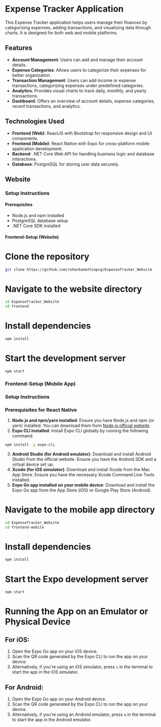 # Expense Tracker Application
This Expense Tracker application helps users manage their finances by categorizing expenses, adding transactions, and visualizing data through charts. It is designed for both web and mobile platforms.

## Features
- **Account Management**: Users can add and manage their account details.
- **Expense Categories**: Allows users to categorize their expenses for better organization.
- **Transaction Management**: Users can add income or expense transactions, categorizing expenses under predefined categories.
- **Analytics**: Provides visual charts to track daily, monthly, and yearly transactions.
- **Dashboard**: Offers an overview of account details, expense categories, recent transactions, and analytics.

## Technologies Used
- **Frontend (Web)**: ReactJS with Bootstrap for responsive design and UI components.
- **Frontend (Mobile)**: React Native with Expo for cross-platform mobile application development.
- **Backend**: .NET Core Web API for handling business logic and database interactions.
- **Database**: PostgreSQL for storing user data securely.

## Website

### Setup Instructions

#### Prerequisites
- Node.js and npm installed
- PostgreSQL database setup
- .NET Core SDK installed

#### Frontend-Setup (Website)

# Clone the repository
```bash
git clone https://github.com/rohankamathzapcg/ExpenseTracker_Website
```
# Navigate to the website directory
```bash
cd ExpenseTracker_Website
cd frontend
```
# Install dependencies
```bash
npm install
```
# Start the development server
```bash
npm start
```
### Frontend-Setup (Mobile App)

### Setup Instructions

### Prerequisites for React Native
1. **Node.js and npm/yarn installed**: Ensure you have Node.js and npm (or yarn) installed. You can download them from [Node.js official website](https://nodejs.org/). 
2. **Expo CLI installed**: Install Expo CLI globally by running the following command:    

```bash 
npm install -g expo-cli
```
3. **Android Studio (for Android emulator)**: Download and install Android Studio from the official website. Ensure you have the Android SDK and a virtual device set up.
4. **Xcode (for iOS simulator)**: Download and install Xcode from the Mac App Store. Ensure you have the necessary Xcode Command Line Tools installed.
5. **Expo Go app installed on your mobile device**: Download and install the Expo Go app from the App Store (iOS) or Google Play Store (Android).

# Navigate to the mobile app directory
```bash 
cd ExpenseTracker_Website
cd frontend-mobile
```

# Install dependencies
```bash
npm install
```

# Start the Expo development server
```bash
npm start
```
# Running the App on an Emulator or Physical Device
 
## For iOS:
1. Open the Expo Go app on your iOS device.
2. Scan the QR code generated by the Expo CLI to run the app on your device.
3. Alternatively, if you're using an iOS simulator, press `i` in the terminal to start the app in the iOS simulator.
 
## For Android:
1. Open the Expo Go app on your Android device.
2. Scan the QR code generated by the Expo CLI to run the app on your device.
3. Alternatively, if you're using an Android emulator, press `a` in the terminal to start the app in the Android emulator.
